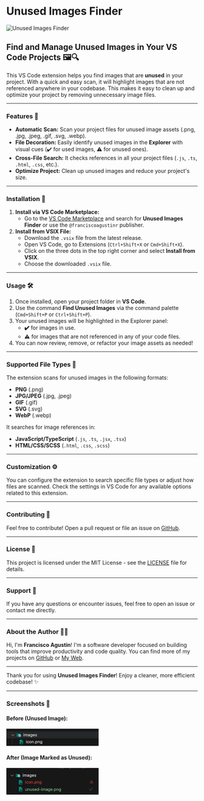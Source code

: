 # Unused Images Finder

![Unused Images Finder](https://img.shields.io/badge/VS%20Code-Extension-blue?style=flat&logo=visualstudiocode)

## Find and Manage Unused Images in Your VS Code Projects 🖼️🔍

This VS Code extension helps you find images that are **unused** in your project. With a quick and easy scan, it will highlight images that are not referenced anywhere in your codebase. This makes it easy to clean up and optimize your project by removing unnecessary image files.

---

### Features 🚀

- **Automatic Scan:** Scan your project files for unused image assets (.png, .jpg, .jpeg, .gif, .svg, .webp).
- **File Decoration:** Easily identify unused images in the **Explorer** with visual cues (✔️ for used images, ⚠️ for unused ones).
- **Cross-File Search:** It checks references in all your project files (`.js`, `.ts`, `.html`, `.css`, etc.).
- **Optimize Project:** Clean up unused images and reduce your project's size.

---

### Installation 🔧

1. **Install via VS Code Marketplace:**
   - Go to the [VS Code Marketplace](https://marketplace.visualstudio.com/) and search for **Unused Images Finder** or use the `@franciscoagustinr` publisher.
2. **Install from VSIX File:**
   - Download the `.vsix` file from the latest release.
   - Open VS Code, go to Extensions (`Ctrl+Shift+X` or `Cmd+Shift+X`).
   - Click on the three dots in the top right corner and select **Install from VSIX**.
   - Choose the downloaded `.vsix` file.

---

### Usage 🛠️

1. Once installed, open your project folder in **VS Code**.
2. Use the command **Find Unused Images** via the command palette (`Cmd+Shift+P` or `Ctrl+Shift+P`).
3. Your unused images will be highlighted in the Explorer panel:
   - **✔️** for images in use.
   - **⚠️** for images that are not referenced in any of your code files.
4. You can now review, remove, or refactor your image assets as needed!

---

### Supported File Types 📄

The extension scans for unused images in the following formats:

- **PNG** (.png)
- **JPG/JPEG** (.jpg, .jpeg)
- **GIF** (.gif)
- **SVG** (.svg)
- **WebP** (.webp)

It searches for image references in:

- **JavaScript/TypeScript** (`.js`, `.ts`, `.jsx`, `.tsx`)
- **HTML/CSS/SCSS** (`.html`, `.css`, `.scss`)

---

### Customization ⚙️

You can configure the extension to search specific file types or adjust how files are scanned. Check the settings in VS Code for any available options related to this extension.

---

### Contributing 🤝

Feel free to contribute! Open a pull request or file an issue on [GitHub](https://github.com/franciscoagustinr/ext-find-unused-imgs).

---

### License 📜

This project is licensed under the MIT License - see the [LICENSE](./LICENSE) file for details.

---

### Support 💬

If you have any questions or encounter issues, feel free to open an issue or contact me directly.

---

### About the Author 👨‍💻

Hi, I'm **Francisco Agustin**! I'm a software developer focused on building tools that improve productivity and code quality. You can find more of my projects on [GitHub](https://github.com/franciscoagustinr) or [My Web](https://franciscoagustinr.dev).

---

Thank you for using **Unused Images Finder**! Enjoy a cleaner, more efficient codebase! ✨

---

### Screenshots 📸

#### Before (Unused Image):

<img src="https://github.com/franciscoagustinr/ext-find-unused-imgs/blob/main/images/unused-image.png" alt="Unused Image Example" style="max-width: 100%;">

#### After (Image Marked as Unused):

<img src="https://github.com/franciscoagustinr/ext-find-unused-imgs/blob/main/images/used-image.png" alt="Used Image Example" style="max-width: 100%;">
